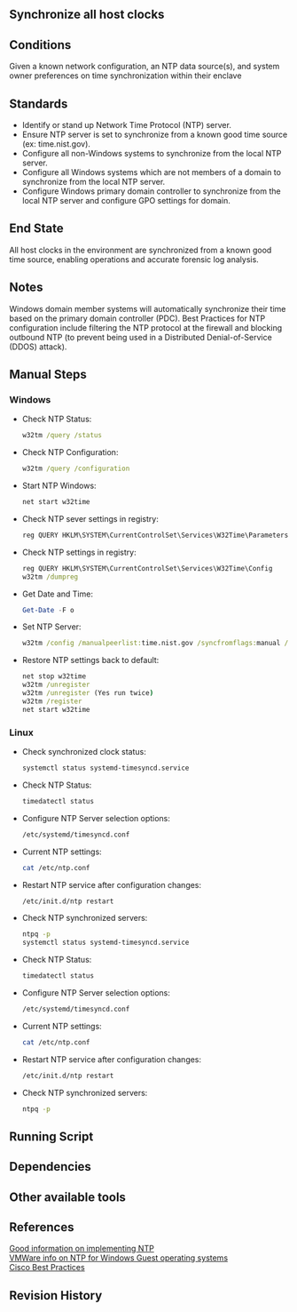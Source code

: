 ## Synchronize all host clocks  


## Conditions  
Given a known network configuration, an NTP data source(s), and system owner preferences on time synchronization within their enclave  


## Standards  
* Identify or stand up Network Time Protocol (NTP) server.  
* Ensure NTP server is set to synchronize from a known good time source (ex: time.nist.gov).  
* Configure all non-Windows systems to synchronize from the local NTP server.  
* Configure all Windows systems which are not members of a domain to synchronize from the local NTP server.  
* Configure Windows primary domain controller to synchronize from the local NTP server and configure GPO settings for domain.  


## End State  
All host clocks in the environment are synchronized from a known good time source, enabling operations and accurate forensic log analysis.  


## Notes  
Windows domain member systems will automatically synchronize their time based on the primary domain controller (PDC).  Best Practices for NTP configuration include filtering the NTP protocol at the firewall and blocking outbound NTP (to prevent being used in a Distributed Denial-of-Service (DDOS) attack).  


## Manual Steps  
### Windows  
* Check NTP Status:  
	```bat
	w32tm /query /status
	```  

* Check NTP Configuration:  
	```bat
	w32tm /query /configuration
	```  

* Start NTP Windows:  
	```bat
	net start w32time
	```  

* Check NTP sever settings in registry:  
	```bat
	reg QUERY HKLM\SYSTEM\CurrentControlSet\Services\W32Time\Parameters
	```  

* Check NTP settings in registry:  
	```bat
	reg QUERY HKLM\SYSTEM\CurrentControlSet\Services\W32Time\Config
	w32tm /dumpreg
	```  

* Get Date and Time:
	```powershell
	Get-Date -F o
	```  

* Set NTP Server:  
	```bat
	w32tm /config /manualpeerlist:time.nist.gov /syncfromflags:manual /reliable:yes /update
	```  

* Restore NTP settings back to default:  
	```bat
	net stop w32time
	w32tm /unregister
	w32tm /unregister (Yes run twice)
	w32tm /register
	net start w32time
	```  

### Linux  
* Check synchronized clock status:  
	```bash
	systemctl status systemd-timesyncd.service
	```  

* Check NTP Status:  
	```bash
	timedatectl status
	```  

* Configure NTP Server selection options:  
	```bash
	/etc/systemd/timesyncd.conf
	```  

* Current NTP settings:  
	```bash
	cat /etc/ntp.conf
	```  

* Restart NTP service after configuration changes:  
	```bash
	/etc/init.d/ntp restart
	```  

* Check NTP synchronized servers:  
	```bash
	ntpq -p
	systemctl status systemd-timesyncd.service
	```  

* Check NTP Status:  
	```bash
	timedatectl status
	```

* Configure NTP Server selection options:  
	```bash
	/etc/systemd/timesyncd.conf
	```  

* Current NTP settings:  
	```bash
	cat /etc/ntp.conf
	```  

* Restart NTP service after configuration changes:  
	```bash
	/etc/init.d/ntp restart
	```  

* Check NTP synchronized servers:  
	```bash
	ntpq -p
	```  


## Running Script  


## Dependencies  


## Other available tools  


## References  
[Good information on implementing NTP](http://Support.ntp.org/bin/view/Support/SelectingOffsiteNTPServers)  
[VMWare info on NTP for Windows Guest operating systems](https://kb.vmware.com/kb/1318)  
[Cisco Best Practices](www.cisco.com/c/en/us/support/docs/availability/high-availability/19643-ntpm.html)  


## Revision History  
